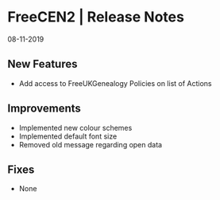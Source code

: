 __FreeCEN2 | Release Notes__
  =======================
  08-11-2019

   __New Features__
  ----------------

  * Add access to FreeUKGenealogy Policies on list of Actions


  __Improvements__
  ----------------

  * Implemented new colour schemes
  * Implemented default font size
  * Removed old message regarding open data


  __Fixes__
  ---------

  * None